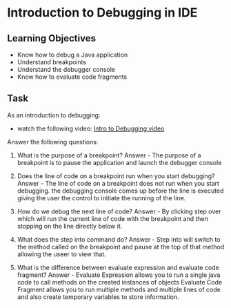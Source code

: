 # Introduction to Debugging in IDE

## Learning Objectives
- Know how to debug a Java application
- Understand breakpoints
- Understand the debugger console
- Know how to evaluate code fragments

## Task
As an introduction to debugging:
- watch the following video: [Intro to Debugging video](https://youtu.be/ErVZrVWZrko)


Answer the following questions:
1. What is the purpose of a breakpoint?
Answer - The purpose of a breakpoint is to pause the application and launch the debugger console

2. Does the line of code on a breakpoint run when you start debugging?
Answer - The line of code on a breakpoint does not run when you start debugging. the debugging console comes up before the line
is executed giving the user the control to initiate the running of the line.

3. How do we debug the next line of code?
Answer - By clicking step over which will run the current line of code with the breakpoint and then stopping on the line directly below it.

4. What does the step into command do?
Answer - Step into will switch to the method called on the breakpoint and pause at the top of that method allowing the useer to view that.

5. What is the difference between evaluate expression and evaluate code fragment?
Answer - Evaluate Expression allows you to run a single java code to call methods on the created instances of objects
Evaluate Code Fragment allows you to run multiple methods and multiple lines of code and also create temporary variables to store information.
